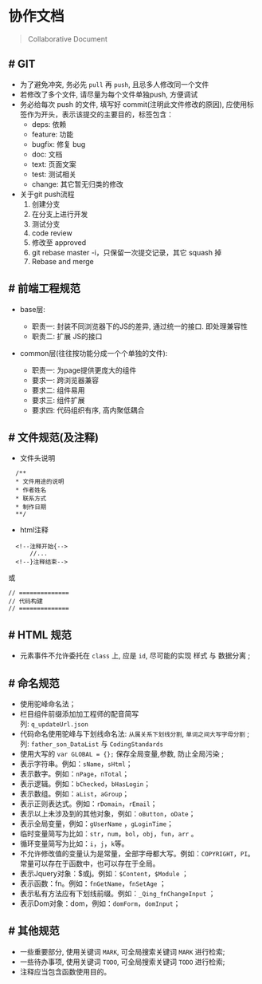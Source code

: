 
# 协作文档

> Collaborative Document


## \# GIT

- 为了避免冲突, 务必先 ` pull ` 再 ` push `, 且忌多人修改同一个文件
- 若修改了多个文件, 请尽量为每个文件单独push, 方便调试
- 务必给每次 push 的文件, 填写好 commit(注明此文件修改的原因), 应使用标签作为开头，表示该提交的主要目的，标签包含：
  - deps: 依赖
  - feature: 功能
  - bugfix: 修复 bug
  - doc: 文档
  - text: 页面文案
  - test: 测试相关
  - change: 其它暂无归类的修改
- 关于git push流程 
    1. 创建分支
    2. 在分支上进行开发
    3. 测试分支
    4. code review
    5. 修改至 approved
    6. git rebase master -i，只保留一次提交记录，其它 squash 掉
    7. Rebase and merge

## \# 前端工程规范

- base层:
  - 职责一: 封装不同浏览器下的JS的差异, 通过统一的接口. 即处理兼容性
  - 职责二: 扩展 JS的接口

- common层(往往按功能分成一个个单独的文件):
  - 职责一: 为page提供更庞大的组件
  - 要求一: 跨浏览器兼容
  - 要求二: 组件易用
  - 要求三: 组件扩展
  - 要求四: 代码组织有序, 高内聚低耦合

## \# 文件规范(及注释)

- 文件头说明
```
  /**
  * 文件用途的说明
  * 作者姓名
  * 联系方式
  * 制作日期
  **/
```

- html注释
```
  <!--注释开始{-->
      //...
  <!--}注释结束-->
```
或
```
// ==============
// 代码构建
// ==============
```

## \# HTML 规范

- 元素事件不允许委托在 ` class ` 上, 应是 ` id `,  尽可能的实现 样式 与 数据分离 ;


## \# 命名规范

- 使用驼峰命名法；
- 栏目组件前缀添加加工程师的配音简写  
  列: ` q_updateUrl.json ` 
- 代码命名使用驼峰与下划线命名法: ` 从属关系下划线分割 `, ` 单词之间大写字母分割 ` ; 
  列: ` father_son_DataList ` 与 ` CodingStandards `
- 使用大写的 ` var GLOBAL = {}; ` 保存全局变量,参数, 防止全局污染 ;
- 表示字符串。例如：` sName `，` sHtml `；
- 表示数字。例如：` nPage `，` nTotal `；
- 表示逻辑。例如：` bChecked `，` bHasLogin `；
- 表示数组。例如：` aList `，` aGroup `；
- 表示正则表达式。例如：` rDomain `，` rEmail `；
- 表示以上未涉及到的其他对象，例如：` oButton `，` oDate `；
- 表示全局变量，例如：` gUserName ` ，` gLoginTime `；
- 临时变量简写为比如：` str `，` num `，` bol `，` obj `，` fun `，` arr ` 。
- 循环变量简写为比如：` i `，` j `，` k `等。
- 不允许修改值的变量认为是常量，全部字母都大写。例如：` COPYRIGHT `，` PI `。常量可以存在于函数中，也可以存在于全局。
- 表示Jquery对象：\$或j。例如：` $Content `，` $Module ` ；
- 表示函数：fn。例如：` fnGetName `，` fnSetAge ` ；
- 表示私有方法应有下划线前缀。例如：` _Qing_fnChangeInput ` ；
- 表示Dom对象：dom，例如：` domForm `，` domInput `；


## \# 其他规范

- 一些重要部分, 使用关键词 ` MARK `, 可全局搜索关键词 ` MARK ` 进行检索;
- 一些待办事项, 使用关键词 ` TODO `, 可全局搜索关键词 ` TODO ` 进行检索;
- 注释应当包含函数使用目的。
